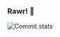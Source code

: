 ### Rawr! :wave:

![Commit stats](https://github-readme-stats.vercel.app/api?username=vsoch&show_icons=true&count_private=true&include_all_commits=true&show_icons=true)
